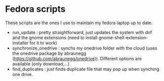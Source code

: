 # Fedora scripts

These scripts are the ones I use to maintain my fedora laptop up to date. 

- run_update : pretty straightforward, just updates the system with dnf and the gnome extensions (need to install gnome-shell-extension-installer for it to work)
- synchronize_onedrive : synchs my onedrive folder with the cloud (uses the onedrive package by abraunegg (https://github.com/abraunegg/onedrive)). Different options are available (only download,...)
- find_duplicates : just finds duplicate file that may pop up when synching one drive.